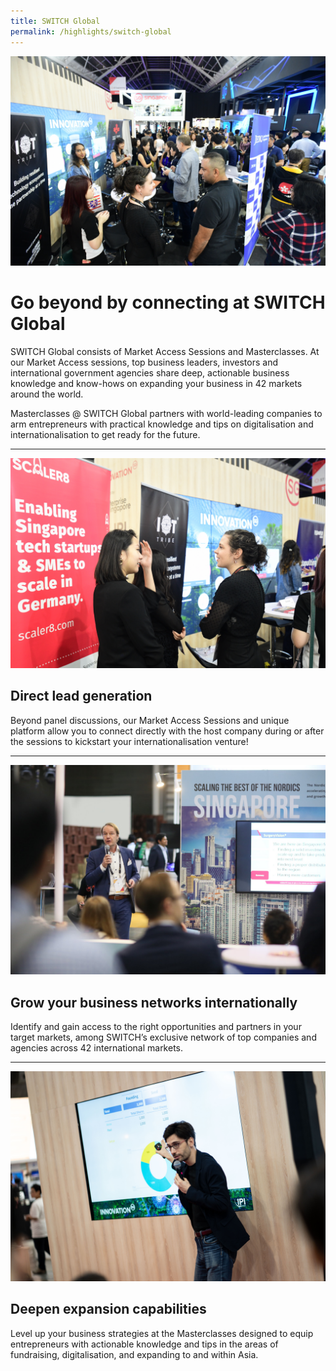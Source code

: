 ```yaml
---
title: SWITCH Global
permalink: /highlights/switch-global
---
```

![](/images/SWITCH%20Global%203.JPG)
# Go beyond by connecting at SWITCH Global
SWITCH Global consists of Market Access Sessions and Masterclasses. At our Market Access sessions, top business leaders, investors and international government agencies share deep, actionable business knowledge and know-hows on expanding your business in 42 markets around the world. 

Masterclasses @ SWITCH Global partners with world-leading companies to arm entrepreneurs with practical knowledge and tips on digitalisation and internationalisation to get ready for the future.

---

![](/images/SWITCH%20Global%202.JPG)
## Direct lead generation
Beyond panel discussions, our Market Access Sessions and unique platform allow you to connect directly with the host company during or after the sessions to kickstart your internationalisation venture! 

---

![](/images/SWITCH%20Global%201.jpg)
## Grow your business networks internationally
Identify and gain access to the right opportunities and partners in your target markets, among SWITCH’s exclusive network of top companies and agencies across 42 international markets. 

---

![](/images/Masterclass%201.jpg)
## Deepen expansion capabilities
Level up your business strategies at the Masterclasses designed to equip entrepreneurs with actionable knowledge and tips in the areas of fundraising, digitalisation, and expanding to and within Asia.